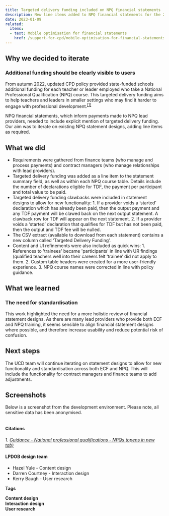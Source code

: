 ```yaml
---
title: Targeted delivery funding included on NPQ financial statements
description: New line items added to NPQ financial statements for the 2022 cohort onwards. Deployed in December 2022
date: 2023-01-09
related:
  items:
  - text: Mobile optimisation for financial statements
    href: /support-for-cpd/mobile-optimisation-for-financial-statements/
---
```



## Why we decided to iterate

### Additional funding should be clearly visible to users

From autumn 2022, updated CPD policy provided state-funded schools additional funding for each teacher or leader employed who take a National Professional Qualification (NPQ) course. This targeted delivery funding aims to help teachers and leaders in smaller settings who may find it harder to engage with professional development.<sup class="reference"><a href="#cite1">[1]</a></sup>

NPQ financial statements, which inform payments made to NPQ lead providers, needed to include explicit mention of targeted delivery funding. Our aim was to iterate on existing NPQ statement designs, adding line items as required.


## What we did

* Requirements were gathered from finance teams (who manage and process payments) and contract managers (who manage relationships with lead providers). 
* Targeted delivery funding was added as a line item to the statement summary field, as well as within each NPQ course table. Details include the number of declarations eligible for TDF, the payment per participant and total value to be paid.
* Targeted delivery funding clawbacks were included in statement designs to allow for new functionality: 1. If a provider voids a ‘started’ declaration which has already been paid, then the output payment and any TDF payment will be clawed back on the next output statement. A clawback row for TDF will appear on the next statement. 2. If a provider voids a ‘started’ declaration that qualifies for TDF but has not been paid, then the output and TDF fee will be nulled.
* The CSV extract (available to download from each statement) contains a new column called ‘Targeted Delivery Funding’. 
* Content and UI refinements were also included as quick wins: 1. References to 'trainees' became 'participants' in line with UR findings (qualified teachers well into their careers felt ‘trainee’ did not apply to them. 2. Custom table headers were created for a more user-friendly experience. 3. NPQ course names were corrected in line with policy guidance.


## What we learned

### The need for standardisation

This work highlighted the need for a more holistic review of financial statement designs. As there are many lead providers who provide both ECF and NPQ training, it seems sensible to align financial statement designs where possible, and therefore increase usability and reduce potential risk of confusion. 

## Next steps 

The UCD team will continue iterating on statement designs to allow for new functionality and standardisation across both ECF and NPQ. This will include the functionality for contract managers and finance teams to add adjustments.


## Screenshots

Below is a screenshot from the development environment. Please note, all sensitive data has been anonymised.



<img src="/manage-cpd-delivery/2023-01-09-targeted-delivery-funding-included-on-npq-financial-statements/img-1-anim.gif" alt="">


#### Citations

<p class="govuk-body govuk-!-font-size-14"><cite>1. <a id="cite1" href="https://www.gov.uk/government/publications/national-professional-qualifications-npqs-reforms/national-professional-qualifications-npqs-reforms#:~:text=for%20more%20information.-,Targeted%20support%20funding,employ%20who%20takes%20an%20NPQ%20" rel="noreferrer noopener" class="govuk-link" target="_blank">Guidance - National professional qualifications - NPQs (opens in new tab)</a></cite></p>


#### LPDOB design team

- Hazel Yule - Content design
- Darren Courtney - Interaction design
- Kerry Baugh - User research


<strong>Tags</strong>

<strong class="govuk-tag govuk-tag--blue">Content design</strong> <br>
<strong class="govuk-tag govuk-tag--purple">Interaction design</strong>  <br>
<strong class="govuk-tag govuk-tag--turquoise">User research</strong> 

